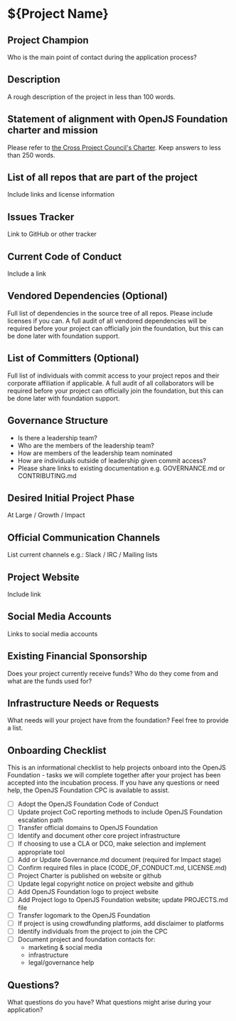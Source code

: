 # ${Project Name}

## Project Champion

Who is the main point of contact during the application process?

## Description

A rough description of the project in less than 100 words.

## Statement of alignment with OpenJS Foundation charter and mission

Please refer to [the Cross Project Council's Charter](https://github.com/openjs-foundation/cross-project-council/blob/master/CPC-CHARTER.md).
Keep answers to less than 250 words.

## List of all repos that are part of the project

Include links and license information

## Issues Tracker

Link to GitHub or other tracker

## Current Code of Conduct

Include a link

## Vendored Dependencies (Optional)

Full list of dependencies in the source tree of all repos. Please include licenses if you can.
A full audit of all vendored dependencies will be required before your project can officially
join the foundation, but this can be done later with foundation support.

## List of Committers (Optional)

Full list of individuals with commit access to your project repos and their corporate affiliation
if applicable. A full audit of all collaborators will be required before your project can officially
join the foundation, but this can be done later with foundation support.

## Governance Structure

* Is there a leadership team?
* Who are the members of the leadership team?
* How are members of the leadership team nominated
* How are individuals outside of leadership given commit access?
* Please share links to existing documentation e.g. GOVERNANCE.md or CONTRIBUTING.md

## Desired Initial Project Phase

At Large / Growth / Impact

## Official Communication Channels

List current channels e.g.: Slack / IRC / Mailing lists

## Project Website

Include link

## Social Media Accounts

Links to social media accounts

## Existing Financial Sponsorship

Does your project currently receive funds? Who do they come from and what are the funds used for?

## Infrastructure Needs or Requests

What needs will your project have from the foundation? Feel free to provide a list.

## Onboarding Checklist

This is an informational checklist to help projects onboard into the OpenJS Foundation - tasks we will complete together after your project has been accepted into the incubation process. If you have any questions or need help, the OpenJS Foundation CPC is available to assist.

- [ ] Adopt the OpenJS Foundation Code of Conduct
- [ ] Update project CoC reporting methods to include OpenJS Foundation escalation path
- [ ] Transfer official domains to OpenJS Foundation
- [ ] Identify and document other core project infrastructure
- [ ] If choosing to use a CLA or DCO, make selection and implement appropriate tool
- [ ] Add or Update Governance.md document (required for Impact stage)
- [ ] Confirm required files in place (CODE_OF_CONDUCT.md, LICENSE.md)
- [ ] Project Charter is published on website or github
- [ ] Update legal copyright notice on project website and github
- [ ] Add OpenJS Foundation logo to project website
- [ ] Add Project logo to OpenJS Foundation website; update PROJECTS.md file
- [ ] Transfer logomark to the OpenJS Foundation
- [ ] If project is using crowdfunding platforms, add disclaimer to platforms
- [ ] Identify individuals from the project to join the CPC
- [ ] Document project and foundation contacts for:
  * marketing & social media
  * infrastructure
  * legal/governance help

## Questions?

What questions do you have? What questions might arise during your application?
